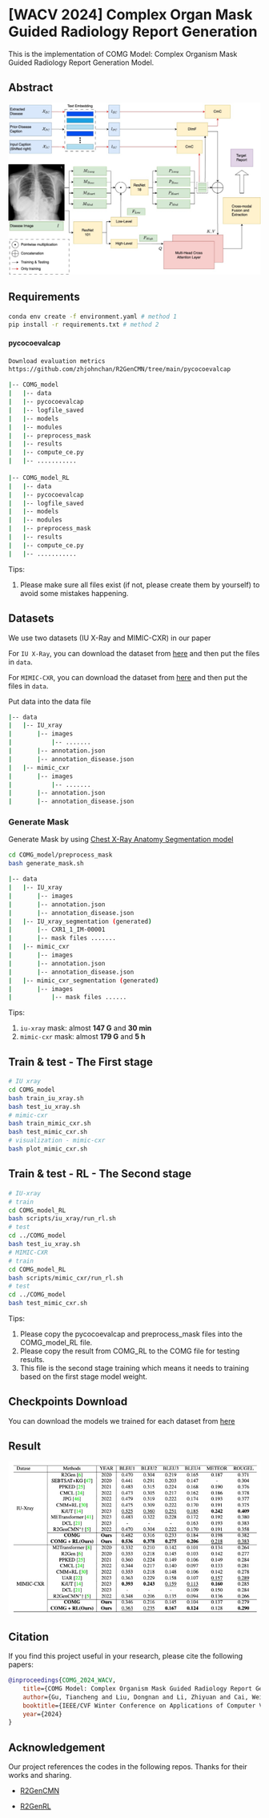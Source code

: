 # [WACV 2024] Complex Organ Mask Guided Radiology Report Generation

This is the implementation of COMG Model: Complex Organism Mask Guided Radiology Report Generation Model.

## Abstract
![contents](./imgs/structure.jpg)


## Requirements

```bash
conda env create -f environment.yaml # method 1
pip install -r requirements.txt # method 2
```

#### pycocoevalcap
```bash
Download evaluation metrics
https://github.com/zhjohnchan/R2GenCMN/tree/main/pycocoevalcap
```
``` bash
|-- COMG_model
|   |-- data
|   |-- pycocoevalcap
|   |-- logfile_saved
|   |-- models
|   |-- modules
|   |-- preprocess_mask
|   |-- results
|   |-- compute_ce.py
|   |-- ...........

|-- COMG_model_RL
|   |-- data
|   |-- pycocoevalcap
|   |-- logfile_saved
|   |-- models
|   |-- modules
|   |-- preprocess_mask
|   |-- results
|   |-- compute_ce.py
|   |-- ...........
```
Tips:
1.  Please make sure all files exist (if not, please create them by yourself) to avoid some mistakes happening.
## Datasets

We use two datasets (IU X-Ray and MIMIC-CXR) in our paper

For `IU X-Ray`, you can download the dataset from [here](https://openi.nlm.nih.gov/faq) and then put the files in `data`.

For `MIMIC-CXR`, you can download the dataset from [here](https://physionet.org/content/mimic-cxr/2.0.0/) and then put the files in `data`.

Put data into the data file
```bash
|-- data
|   |-- IU_xray
|       |-- images
|           |-- .......
|       |-- annotation.json
|       |-- annotation_disease.json
|   |-- mimic_cxr
|       |-- images
|           |-- .......
|       |-- annotation.json
|       |-- annotation_disease.json
```
### Generate Mask

Generate Mask by using [Chest X-Ray Anatomy Segmentation model](https://github.com/ConstantinSeibold/ChestXRayAnatomySegmentation/)

```bash
cd COMG_model/preprocess_mask
bash generate_mask.sh
```

```bash
|-- data
|   |-- IU_xray
|       |-- images
|       |-- annotation.json
|       |-- annotation_disease.json
|   |-- IU_xray_segmentation (generated)
|       |-- CXR1_1_IM-00001
|       |-- mask files .......
|   |-- mimic_cxr
|       |-- images
|       |-- annotation.json
|       |-- annotation_disease.json
|   |-- mimic_cxr_segmentation (generated)
|       |-- images
|           |-- mask files ......
```
Tips:
1. `iu-xray` mask: almost **147 G** and **30 min**
2. `mimic-cxr` mask: almost **179 G** and **5 h**

## Train & test - The First stage

```bash
# IU xray
cd COMG_model
bash train_iu_xray.sh
bash test_iu_xray.sh
# mimic-cxr
bash train_mimic_cxr.sh
bash test_mimic_cxr.sh
# visualization - mimic-cxr
bash plot_mimic_cxr.sh
```

## Train & test - RL - The Second stage
```bash
# IU-xray
# train
cd COMG_model_RL 
bash scripts/iu_xray/run_rl.sh
# test
cd ../COMG_model
bash test_iu_xray.sh
# MIMIC-CXR
# train
cd COMG_model_RL 
bash scripts/mimic_cxr/run_rl.sh
# test
cd ../COMG_model
bash test_mimic_cxr.sh
```
Tips: 
1. Please copy the pycocoevalcap and preprocess_mask files into the COMG_model_RL file.
2. Please copy the result from COMG_RL to the COMG file for testing results.
3. This file is the second stage training which means it needs to training based on the first stage model weight.


## Checkpoints Download
You can download the models we trained for each dataset from [here](https://unisydneyedu-my.sharepoint.com/:f:/g/personal/tigu8498_uni_sydney_edu_au/El3yDm4XPdhDkRlmm8g9rCQBrqVtTPOs1ABMtzNqtnMhJw?e=kaKc6I)

## Result
![contents](./imgs/COMG_result.jpg)


## Citation
If you find this project useful in your research, please cite the following papers:
```bibtex
@inproceedings{COMG_2024_WACV,
    title={COMG Model: Complex Organism Mask Guided Radiology Report Generation Model},
    author={Gu, Tiancheng and Liu, Dongnan and Li, Zhiyuan and Cai, Weidong},
    booktitle={IEEE/CVF Winter Conference on Applications of Computer Vision (WACV)},
    year={2024}
}
```


## Acknowledgement

Our project references the codes in the following repos. Thanks for their works and sharing.

* [R2GenCMN](https://github.com/zhjohnchan/R2GenCMN)

* [R2GenRL](https://github.com/synlp/R2GenRL)

